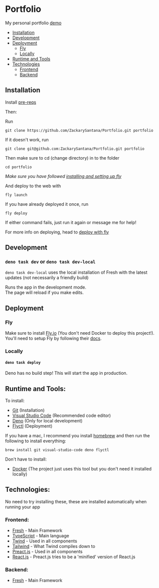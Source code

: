 # Portfolio

My personal portfolio [demo](https://zackaryjamessantana.com)

-   [Installation](#installation)
-   [Development](#development)
-   [Deployment](#deployment)
    -   [Fly](#fly)
    -   [Locally](#locally)
-   [Runtime and Tools](#runtime-and-tools)
-   [Technologies](#technologies)
    -   [Frontend](#frontend)
    -   [Backend](#backend)

## Installation

Install [pre-reqs](#runtime-and-tools)

Then:

Run

```
git clone https://github.com/ZackarySantana/Portfolio.git portfolio
```

If it doesn't work, run

```
git clone git@github.com:ZackarySantana/Portfolio.git portfolio
```

Then make sure to cd (change directory) in to the folder

```
cd portfolio
```

<i>Make sure you have followed [installing and setting up fly](#fly)</i>

And deploy to the web with

```
fly launch
```

If you have already deployed it once, run

```
fly deploy
```

If either command fails, just run it again or message me for help!

For more info on deploying, head to [deploy with fly](#fly)

## Development

### `deno task dev` or `deno task dev-local`

`deno task dev-local` uses the local installation of Fresh with the latest updates (not necessarily a friendly build)

Runs the app in the development mode.<br>
The page will reload if you make edits.<br>

## Deployment

### Fly

Make sure to install [Fly.io](https://fly.io) (You don't need Docker to deploy this project!). You'll need to setup Fly by following their [docs](https://fly.io/docs/speedrun/).

### Locally

#### `deno task deploy`

Deno has no build step! This will start the app in production.

## Runtime and Tools:

To install:

-   [Git](https://git-scm.com/) (Installation)
-   [Visual Studio Code](https://code.visualstudio.com/) (Recommended code editor)
-   [Deno](https://deno.com/) (Only for local development)
-   [Flyctl](https://fly.io/docs/speedrun/) (Deployment)

If you have a mac, I recommend you install [homebrew](https://brew.sh/) and then run the following to install everything:

```
brew install git visual-studio-code deno flyctl
```

Don't have to install:

-   [Docker](https://www.docker.com/) (The project just uses this tool but you don't need it installed locally)

## Technologies:

No need to try installing these, these are installed automatically when running your app

### Frontend:

-   [Fresh](https://fresh.deno.dev/) - Main Framework
-   [TypeScript](https://www.typescriptlang.org/docs/) - Main language
-   [Twind](https://twind.dev/) - Used in all components
  -   [Tailwind](https://tailwindcss.com/) - What Twind compiles down to
-   [Preact.js](https://preactjs.com/) - Used in all components
  -   [React.js](https://reactjs.org/) - Preact.js tries to be a 'minified' version of React.js

### Backend:

-   [Fresh](https://fresh.deno.dev/) - Main Framework
